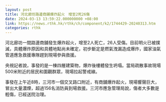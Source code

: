 ```yaml
---
layout: post
title: 河北廊坊路邊商舖爆炸起火　增至2死26傷
date: 2024-03-13 13:59:22.000000000 +08:00
link: https://news.rthk.hk/rthk/ch/component/k2/1744429-20240313.htm
categories: rthk
---
```


河北廊坊一間路邊商舖發生爆炸起火，增至2人死亡，26人受傷。目前明火已被撲滅，具體爆炸原因和具體地點尚未確定，初步斷定是燃氣洩漏造成爆炸，國家油氣管道應急救援專隊趕到現場參與救援。

央視記者說，事發的是一棟四層建築物，爆炸後樓體發生坍塌。當局疏散事故現場500米附近的居民和圍觀群眾，現場拉起警戒線。

事發在上午近8時，三河市一個交叉路口附近，有商舖爆炸起火，現場響聲巨大，冒出大量濃煙，超過156名消防員到場救援。三河市應急管理局說，傷者大多數是輕傷，已經送院治理。
